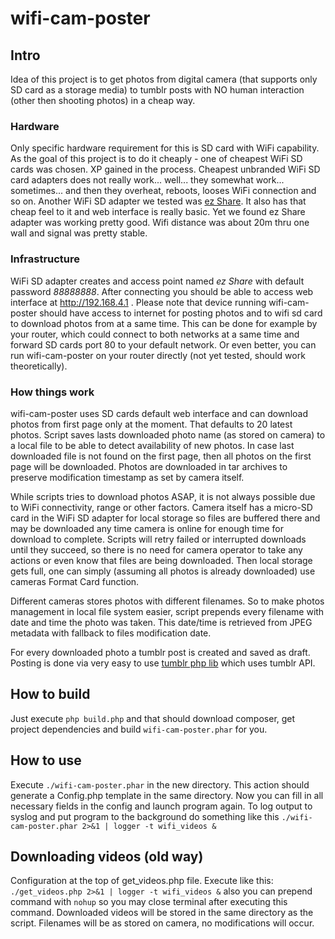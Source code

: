 # wifi-cam-poster

## Intro

Idea of this project is to get photos from digital camera (that supports only
SD card as a storage media) to tumblr posts with NO human interaction (other
then shooting photos) in a cheap way.


### Hardware 

Only specific hardware requirement for this is SD card with WiFi capability. As
the goal of this project is to do it cheaply - one of cheapest WiFi SD cards
was chosen. XP gained in the process. Cheapest unbranded WiFi SD card adapters
does not really work... well... they somewhat work... sometimes... and then
they overheat, reboots, looses WiFi connection and so on. Another WiFi SD
adapter we tested was [ez Share][ez-share-ebay]. It also has that cheap feel to
it and web interface is really basic. Yet we found ez Share adapter was working
pretty good. Wifi distance was about 20m thru one wall and signal was pretty
stable.


### Infrastructure

WiFi SD adapter creates and access point named _ez Share_ with default password
_88888888_. After connecting you should be able to access web interface at
http://192.168.4.1 . Please note that device running wifi-cam-poster should
have access to internet for posting photos and to wifi sd card to download
photos from at a same time. This can be done for example by your router, which
could connect to both networks at a same time and forward SD cards port 80 to
your default network. Or even better, you can run wifi-cam-poster on your
router directly (not yet tested, should work theoretically).


### How things work

wifi-cam-poster uses SD cards default web interface and can download photos
from first page only at the moment. That defaults to 20 latest photos. Script
saves lasts downloaded photo name (as stored on camera) to a local file to be
able to detect availability of new photos. In case last downloaded file is not
found on the first page, then all photos on the first page will be downloaded.
Photos are downloaded in tar archives to preserve modification timestamp as
set by camera itself. 

While scripts tries to download photos ASAP, it is not always possible due to
WiFi connectivity, range or other factors. Camera itself has a micro-SD
card in the WiFi SD adapter for local storage so files are buffered there and
may be downloaded any time camera is online for enough time for download to
complete. Scripts will retry failed or interrupted downloads until they
succeed, so there is no need for camera operator to take any actions or even
know that files are being downloaded. Then local storage gets full, one can
simply (assuming all photos is already downloaded) use cameras Format Card
function.

Different cameras stores photos with different filenames. So to make photos
management in local file system easier, script prepends every filename with
date and time the photo was taken. This date/time is retrieved from JPEG
metadata with fallback to files modification date.

For every downloaded photo a tumblr post is created and saved as draft. Posting
is done via very easy to use [tumblr php lib][tumblr-github] which uses tumblr
API.


## How to build

Just execute `php build.php` and that should download composer, get project
dependencies and build `wifi-cam-poster.phar` for you.


## How to use

Execute `./wifi-cam-poster.phar` in the new directory. This action should
generate a Config.php template in the same directory. Now you can fill in all
necessary fields in the config and launch program again. To log output to
syslog and put program to the background do something like this 
`./wifi-cam-poster.phar 2>&1 | logger -t wifi_videos &`


## Downloading videos (old way)

Configuration at the top of get_videos.php file. Execute like this: 
`./get_videos.php 2>&1 | logger -t wifi_videos &`
also you can prepend command with `nohup` so you may close terminal after
executing this command.
Downloaded videos will be stored in the same directory as the script.
Filenames will be as stored on camera, no modifications will occur.


[ez-share-ebay]:http://www.ebay.com/sch/i.html?_from=R40&_sacat=0&_sop=15&_nkw=ez+share&rt=nc&LH_BIN=1
[tumblr-github]:https://github.com/tumblr/tumblr.php
